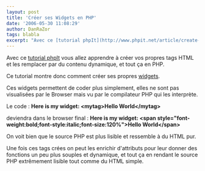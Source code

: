 ```yaml
---
layout: post
title: 'Créer ses Widgets en PHP'
date: '2006-05-30 11:08:29'
author: DanRaZor
tags: blabla
excerpt: "Avec ce [tutorial phpIt](http://www.phpit.net/article/create-html-widgets-php/) vous allez apprendre à créer vos propres tags HTML   et les remplacer par du contenu dynamique, et tout ça en PHP.  \n  \nCe tutorial montre donc comment créer ses propres      …"
---
```


Avec ce [tutorial phpIt](http://www.phpit.net/article/create-html-widgets-php/) vous allez apprendre à créer vos propres tags HTML   et les remplacer par du contenu dynamique, et tout ça en PHP.

Ce tutorial montre donc comment créer ses propres [widgets](http://www.google.fr/search?q=define%3Awidget+&amp;start=0&amp;ie=utf-8&amp;oe=utf-8&amp;client=firefox-a&amp;rls=org.mozilla:fr:official).

Ces widgets permettent de coder plus simplement, elles ne sont pas visualisées   par le Browser mais vu par le compilateur PHP qui les interprète.

Le code : **Here is my widget: &lt;mytag&gt;Hello World&lt;/mytag&gt;**

deviendra dans le browser final : **Here is my widget: &lt;span style=&quot;font-weight:bold;font-style:italic;font-size:120%&quot;&gt;Hello World&lt;/span&gt;**

On voit bien que le source PHP est plus lisible et ressemble à du HTML pur.

Une fois ces tags crées on peut les enrichir d'attributs pour leur donner    des fonctions un peu plus souples et dynamique, et tout ça en rendant le source PHP extrêmement lisible tout comme du HTML simple.
